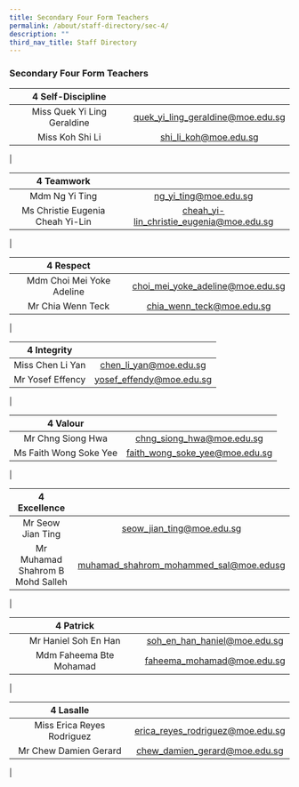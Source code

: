 ```yaml
---
title: Secondary Four Form Teachers
permalink: /about/staff-directory/sec-4/
description: ""
third_nav_title: Staff Directory
---
```

### **Secondary Four Form Teachers**

| 4 Self-Discipline |  |
|:---:|:---:|
| Miss Quek Yi Ling Geraldine | [quek_yi_ling_geraldine@moe.edu.sg](mailto:quek_yi_ling_geraldine@moe.edu.sg) |
| Miss Koh Shi Li | [shi_li_koh@moe.edu.sg](mailto:shi_li_koh@moe.edu.sg) |
|

| 4 Teamwork |  |
|:---:|:---:|
| Mdm Ng Yi Ting | [ng_yi_ting@moe.edu.sg](mailto:ng_yi_ting@moe.edu.sg) |
| Ms Christie Eugenia Cheah Yi-Lin | [cheah_yi-lin_christie_eugenia@moe.edu.sg](mailto:cheah_yi-lin_christie_eugenia@moe.edu.sg) |
|

| 4 Respect |  |
|:---:|:---:|
| Mdm Choi Mei Yoke Adeline | [choi_mei_yoke_adeline@moe.edu.sg](mailto:choi_mei_yoke_adeline@moe.edu.sg) |
| Mr Chia Wenn Teck | [chia_wenn_teck@moe.edu.sg](chia_wenn_teck@moe.edu.sg) |
|

| 4 Integrity |  |
|:---:|:---:|
| Miss Chen Li Yan | [chen_li_yan@moe.edu.sg](mailto:chen_li_yan@moe.edu.sg) |
| Mr Yosef Effency | [yosef_effendy@moe.edu.sg](mailto:yosef_effendy@moe.edu.sg ) |
|

| 4 Valour |  |
|:---:|:---:|
| Mr Chng Siong Hwa | [chng_siong_hwa@moe.edu.sg](mailto:chng_siong_hwa@moe.edu.sg) |
| Ms Faith Wong Soke Yee | [faith_wong_soke_yee@moe.edu.sg](mailto:faith_wong_soke_yee@moe.edu.sg) |
|

| 4 Excellence |  |
|:---:|:---:|
| Mr Seow Jian Ting | [seow_jian_ting@moe.edu.sg](mailto:seow_jian_ting@moe.edu.sg) |
| Mr Muhamad Shahrom B Mohd Salleh | [muhamad_shahrom_mohammed_sal@moe.edusg](mailto:muhamad_shahrom_mohammed_sal@moe.edusg) |
|

| 4 Patrick |  |
|:---:|:---:|
| Mr Haniel Soh En Han | [soh_en_han_haniel@moe.edu.sg](mailto:soh_en_han_haniel@moe.edu.sg) |
| Mdm Faheema Bte Mohamad | [faheema_mohamad@moe.edu.sg](mailto:faheema_mohamad@moe.edu.sg) |
|

| 4 Lasalle |  |
|:---:|:---:|
| Miss Erica Reyes Rodriguez | [erica_reyes_rodriguez@moe.edu.sg](mailto:erica_reyes_rodriguez@moe.edu.sg) |
| Mr Chew Damien Gerard | [chew_damien_gerard@moe.edu.sg](mailto:chew_damien_gerard@moe.edu.sg) |
|